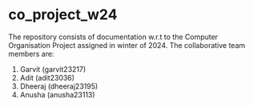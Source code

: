 # co_project_w24

The repository consists of documentation w.r.t to the Computer Organisation Project assigned in winter of 2024.
The collaborative team members are:
 1. Garvit (garvit23217)
 2. Adit (adit23036)
 3. Dheeraj (dheeraj23195)
 4. Anusha (anusha23113)
